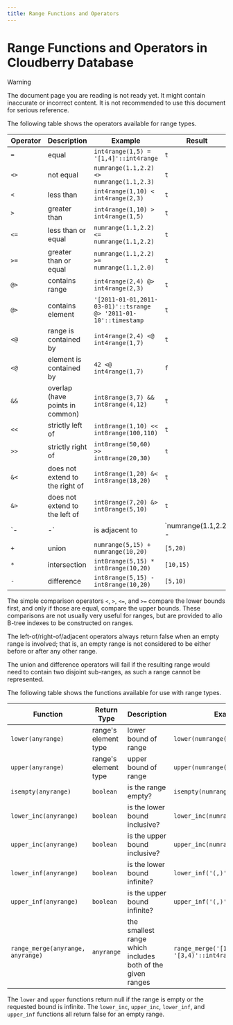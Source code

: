 ```yaml
---
title: Range Functions and Operators
---
```


# Range Functions and Operators in Cloudberry Database

> [!WARNING]
> The document page you are reading is not ready yet. It might contain inaccurate or incorrect content. It is not recommended to use this document for serious reference.

The following table shows the operators available for range types.

|Operator|Description|Example|Result|
|--------|-----------|-------|------|
|`=`|equal|`int4range(1,5) = '[1,4]'::int4range`|`t`|
|`<>`|not equal|`numrange(1.1,2.2) <> numrange(1.1,2.3)`|`t`|
|`<`|less than|`int4range(1,10) < int4range(2,3)`|`t`|
|`>`|greater than|`int4range(1,10) > int4range(1,5)`|`t`|
|`<=`|less than or equal|`numrange(1.1,2.2) <= numrange(1.1,2.2)`|`t`|
|`>=`|greater than or equal|`numrange(1.1,2.2) >= numrange(1.1,2.0)`|`t`|
|`@>`|contains range|`int4range(2,4) @> int4range(2,3)`|`t`|
|`@>`|contains element|`'[2011-01-01,2011-03-01)'::tsrange @> '2011-01-10'::timestamp`|`t`|
|`<@`|range is contained by|`int4range(2,4) <@ int4range(1,7)`|`t`|
|`<@`|element is contained by|`42 <@ int4range(1,7)`|`f`|
|`&&`|overlap (have points in common)|`int8range(3,7) && int8range(4,12)`|`t`|
|`<<`|strictly left of|`int8range(1,10) << int8range(100,110)`|`t`|
|`>>`|strictly right of|`int8range(50,60) >> int8range(20,30)`|`t`|
|`&<`|does not extend to the right of|`int8range(1,20) &< int8range(18,20)`|`t`|
|`&>`|does not extend to the left of|`int8range(7,20) &> int8range(5,10)`|`t`|
|`-|-`|is adjacent to|`numrange(1.1,2.2) -|- numrange(2.2,3.3)`|`t`|
|`+`|union|`numrange(5,15) + numrange(10,20)`|`[5,20)`|
|`*`|intersection|`int8range(5,15) * int8range(10,20)`|`[10,15)`|
|`-`|difference|`int8range(5,15) - int8range(10,20)`|`[5,10)`|

The simple comparison operators `<`, `>`, `<=`, and `>=` compare the lower bounds first, and only if those are equal, compare the upper bounds. These comparisons are not usually very useful for ranges, but are provided to allo B-tree indexes to be constructed on ranges.

The left-of/right-of/adjacent operators always return false when an empty range is involved; that is, an empty range is not considered to be either before or after any other range.

The union and difference operators will fail if the resulting range would need to contain two disjoint sub-ranges, as such a range cannot be represented.

The following table shows the functions available for use with range types.

|Function|Return Type|Description|Example|Result|
|--------|-----------|-----------|-------|------|
|`lower(anyrange)`|range's element type|lower bound of range|`lower(numrange(1.1,2.2))`|`1.1`|
|`upper(anyrange)`|range's element type|upper bound of range|`upper(numrange(1.1,2.2))`|`2.2`|
|`isempty(anyrange)`|`boolean`|is the range empty?|`isempty(numrange(1.1,2.2))`|`false`|
|`lower_inc(anyrange)`|`boolean`|is the lower bound inclusive?|`lower_inc(numrange(1.1,2.2))`|`true`|
|`upper_inc(anyrange)`|`boolean`|is the upper bound inclusive?|`upper_inc(numrange(1.1,2.2))`|`false`|
|`lower_inf(anyrange)`|`boolean`|is the lower bound infinite?|`lower_inf('(,)'::daterange)`|`true`|
|`upper_inf(anyrange)`|`boolean`|is the upper bound infinite?|`upper_inf('(,)'::daterange)`|`true`|
|`range_merge(anyrange, anyrange)`|`anyrange`|the smallest range which includes both of the given ranges|`range_merge('[1,2)'::int4range, '[3,4)'::int4range)`|`[1,4)`|

The `lower` and `upper` functions return null if the range is empty or the requested bound is infinite. The `lower_inc`, `upper_inc`, `lower_inf`, and `upper_inf` functions all return false for an empty range.
